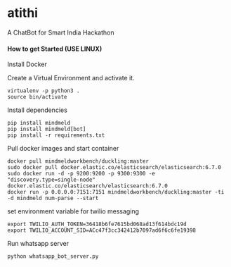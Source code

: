 # atithi
A ChatBot for Smart India Hackathon

#### How to get Started (USE LINUX)
Install Docker

Create a Virtual Environment and activate it.
````
virtualenv -p python3 .
source bin/activate
````
Install dependencies
````
pip install mindmeld
pip install mindmeld[bot]
pip install -r requirements.txt
````
Pull docker images and start container
````
docker pull mindmeldworkbench/duckling:master
sudo docker pull docker.elastic.co/elasticsearch/elasticsearch:6.7.0
sudo docker run -d -p 9200:9200 -p 9300:9300 -e "discovery.type=single-node" docker.elastic.co/elasticsearch/elasticsearch:6.7.0
docker run -p 0.0.0.0:7151:7151 mindmeldworkbench/duckling:master -ti -d mindmeld num-parse --start
````
set environment variable for twilio messaging 
````
export TWILIO_AUTH_TOKEN=36418b6fe7615bd068ad13f614bdc19d
export TWILIO_ACCOUNT_SID=ACc47f3cc342412b7097ad6f6c6fe19398
````
Run whatsapp server
````
python whatsapp_bot_server.py
````
